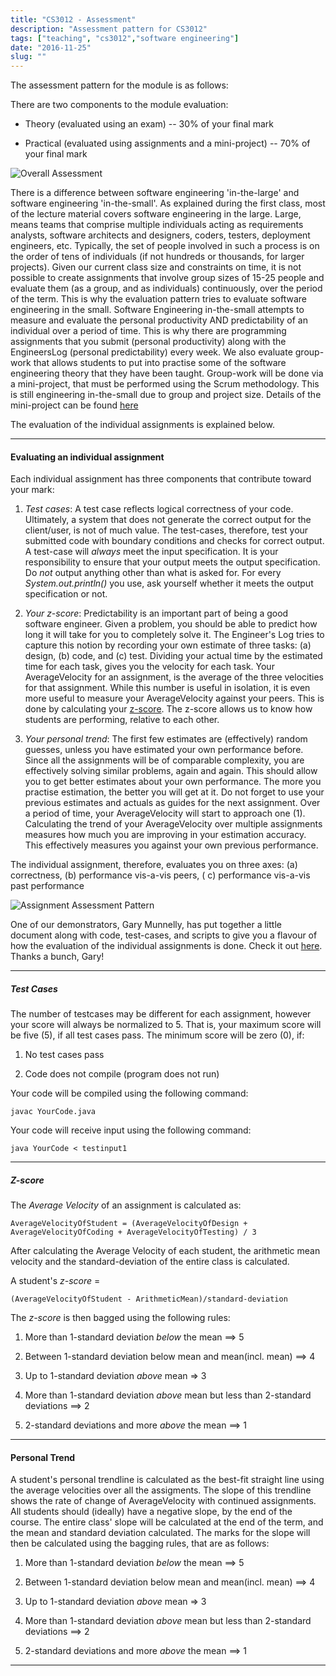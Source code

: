 ```yaml
---
title: "CS3012 - Assessment"
description: "Assessment pattern for CS3012"
tags: ["teaching", "cs3012","software engineering"]
date: "2016-11-25"
slug: ""
---
```


The assessment pattern for the module is as follows:
<!--more-->
There are two components to the module evaluation:

+ Theory (evaluated using an exam) -- 30% of your final mark

+ Practical (evaluated using assignments and a mini-project) -- 70% of your 
  final mark

![Overall Assessment](/images/cs3012/OverallAssessment.png "Overall assessment 
pattern")

There is a difference between software engineering 'in-the-large' and software 
engineering 'in-the-small'. As explained during the first class, most of the 
lecture material covers software engineering in the large. Large, means teams 
that comprise multiple individuals acting as requirements analysts, software 
architects and designers, coders, testers, deployment engineers, etc. Typically, 
the set of people involved in such a process is on the order of tens of 
individuals (if not hundreds or thousands, for larger projects). Given our 
current class size and constraints on time, it is not possible to create 
assignments that involve group sizes of 15-25 people and evaluate them (as a 
group, and as individuals) continuously, over the period of the term. This is 
why the evaluation pattern tries to evaluate software engineering in the small. 
Software Engineering in-the-small attempts to measure and evaluate the personal 
productivity AND predictability of an individual over a period of time. This is 
why there are programming assignments that you submit (personal productivity) 
along with the EngineersLog (personal predictability) every week. We also 
evaluate group-work that allows students to put into practise some of the 
software engineering theory that they have been taught. Group-work will be done 
via a mini-project, that must be performed using the Scrum methodology.  This is 
still engineering in-the-small due to group and project size. Details of the 
mini-project can be found [here](/teaching/project)


The evaluation of the individual assignments is explained below. 

<hr/>

#### Evaluating an individual assignment

Each individual assignment has three components that contribute toward your 
mark:

1. *Test cases*: A test case reflects logical correctness of your code.  
   Ultimately, a system that does not generate the correct output for the 
client/user, is not of much value. The test-cases, therefore, test your 
submitted code with boundary conditions and checks for correct output. A 
test-case will *always* meet the input specification. It is your responsibility 
to ensure that your output meets the output specification. Do *not* output 
anything other than what is asked for. For every _System.out.println()_ you use, 
ask yourself whether it meets the output specification or not.

2. *Your z-score*: Predictability is an important part of being a good software 
   engineer. Given a problem, you should be able to predict how long it will 
take for you to completely solve it. The Engineer's Log tries to capture this 
notion by recording your own estimate of three tasks: (a) design, (b) code, and 
(c) test. Dividing your actual time by the estimated time for each task, gives 
you the velocity for each task. Your AverageVelocity for an assignment, is the 
average of the three velocities for that assignment. While this number is useful 
in isolation, it is even more useful to measure your AverageVelocity against 
your peers. This is done by calculating your 
[z-score](http://www.wikihow.com/Calculate-Z-Scores). The z-score allows us to 
know how students are performing, relative to each other.

3. *Your personal trend*:  The first few estimates are (effectively) random 
   guesses, unless you have estimated your own performance before. Since all the 
assignments will be of comparable complexity, you are effectively solving 
similar problems, again and again. This should allow you to get better estimates 
about your own performance. The more you practise estimation, the better you 
will get at it. Do not forget to use your previous estimates and actuals as 
guides for the next assignment. Over a period of time, your AverageVelocity will 
start to approach one (1). Calculating the trend of your AverageVelocity over 
multiple assignments measures how much you are improving in your estimation 
accuracy. This effectively measures you against your own previous performance. 

The individual assignment, therefore, evaluates you on three axes: (a) 
correctness, (b) performance vis-a-vis peers, ( c) performance vis-a-vis past 
performance

![Assignment Assessment Pattern](/images/cs3012/Assignment-Assessment-Pattern.png "The assessment pattern for cs3012")

One of our demonstrators, Gary Munnelly, has put together a little document 
along with code, test-cases, and scripts to give you a flavour of how the 
evaluation of the individual assignments is done. Check it out 
[here](/misc/sample_test_case.tar.gz). Thanks a bunch, Gary!

<hr/>

##### Test Cases

The number of testcases may be different for each assignment, however your score 
will always be normalized to 5. That is, your maximum score will be five (5), if 
all test cases pass. The minimum score will be zero (0), if:<br/>

1. No test cases pass

2. Code does not compile (program does not run)

Your code will be compiled using the following command: <br/>
```
javac YourCode.java
```

Your code will receive input using the following command:<br/>
```
java YourCode < testinput1
```

<hr/>

##### Z-score

The _Average Velocity_ of an assignment is calculated as: <br/>
```
AverageVelocityOfStudent = (AverageVelocityOfDesign + AverageVelocityOfCoding + AverageVelocityOfTesting) / 3
```

After calculating the Average Velocity of each student, the arithmetic mean 
velocity and the standard-deviation of the entire class is calculated.

A student's _z-score_ = <br/>
```
(AverageVelocityOfStudent - ArithmeticMean)/standard-deviation
```

The _z-score_ is then bagged using the following rules: <br/>

1. More than 1-standard deviation *below* the mean ==> 5 <br/>

2. Between 1-standard deviation below mean and mean(incl. mean) ==> 4 <br/>

3. Up to 1-standard deviation *above* mean => 3 <br/>

4. More than 1-standard deviation *above* mean but less than 2-standard 
  deviations ==> 2 <br/>

5. 2-standard deviations and more *above* the mean ==> 1 <br/>

<hr/>

#### Personal Trend

A student's personal trendline is calculated as the best-fit straight line using 
the average velocities over all the assigments. The slope of this trendline 
shows the rate of change of AverageVelocity with continued assignments. All 
students should (ideally) have a negative slope, by the end of the course. The 
entire class' slope will be calculated at the end of the term, and the mean and 
standard deviation calculated. The marks for the slope will then be calculated 
using the bagging rules, that are as follows:

1. More than 1-standard deviation *below* the mean ==> 5 <br/>

2. Between 1-standard deviation below mean and mean(incl. mean) ==> 4 <br/>

3. Up to 1-standard deviation *above* mean => 3 <br/>

4. More than 1-standard deviation *above* mean but less than 2-standard 
  deviations ==> 2 <br/>

5. 2-standard deviations and more *above* the mean ==> 1 <br/>

<hr/>









